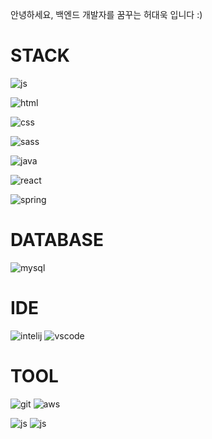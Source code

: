 안녕하세요, 백엔드 개발자를 꿈꾸는 허대욱 입니다 :)

<h1>STACK</h1>


![js](https://img.shields.io/badge/JavaScript-F7DF1E?style=for-the-badge&logo=JavaScript&logoColor=white)

![html](https://img.shields.io/badge/HTML5-E34F26?style=for-the-badge&logo=html5&logoColor=white)

![css](https://img.shields.io/badge/CSS3-1572B6?style=for-the-badge&logo=css3&logoColor=white)

![sass](https://img.shields.io/badge/Sass-CC6699?style=for-the-badge&logo=sass&logoColor=white)

![java](https://img.shields.io/badge/Java-ED8B00?style=for-the-badge&logo=openjdk&logoColor=white)

![react](https://img.shields.io/badge/React-20232A?style=for-the-badge&logo=react&logoColor=61DAFB)

![spring](https://img.shields.io/badge/Spring-6DB33F?style=for-the-badge&logo=spring&logoColor=white)

<h1>DATABASE</h1>

![mysql](https://img.shields.io/badge/MySQL-00000F?style=for-the-badge&logo=mysql&logoColor=white)

<h1>IDE</h1>

![intelij](https://img.shields.io/badge/IntelliJ_IDEA-000000.svg?style=for-the-badge&logo=intellij-idea&logoColor=white)
![vscode](https://img.shields.io/badge/Visual_Studio_Code-0078D4?style=for-the-badge&logo=visual%20studio%20code&logoColor=white)

<h1>TOOL</h1>

![git](https://img.shields.io/badge/GIT-E44C30?style=for-the-badge&logo=git&logoColor=white)
![aws](	https://img.shields.io/badge/Amazon_AWS-232F3E?style=for-the-badge&logo=amazon-aws&logoColor=white)


![js](https://img.shields.io/badge/JavaScript-F7DF1E?style=for-the-badge&logo=JavaScript&logoColor=white)
![js](https://img.shields.io/badge/JavaScript-F7DF1E?style=for-the-badge&logo=JavaScript&logoColor=white)

